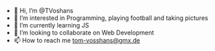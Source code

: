 - 👋 Hi, I’m @TVoshans
- 👀 I’m interested in Programming, playing football and taking pictures
- 🌱 I’m currently learning JS
- 💞️ I’m looking to collaborate on Web Development
- 📫 How to reach me tom-vosshans@gmx.de

<!---
TVoshans/TVoshans is a ✨ special ✨ repository because its `README.md` (this file) appears on your GitHub profile.
You can click the Preview link to take a look at your changes.
--->
